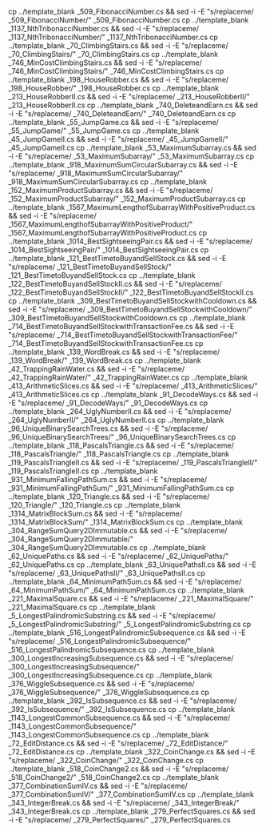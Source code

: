 cp ../template_blank _509_FibonacciNumber.cs && sed -i -E "s/replaceme/ _509_FibonacciNumber/"  _509_FibonacciNumber.cs
cp ../template_blank _1137_NthTribonacciNumber.cs && sed -i -E "s/replaceme/ _1137_NthTribonacciNumber/"  _1137_NthTribonacciNumber.cs
cp ../template_blank _70_ClimbingStairs.cs && sed -i -E "s/replaceme/ _70_ClimbingStairs/"  _70_ClimbingStairs.cs
cp ../template_blank _746_MinCostClimbingStairs.cs && sed -i -E "s/replaceme/ _746_MinCostClimbingStairs/"  _746_MinCostClimbingStairs.cs
cp ../template_blank _198_HouseRobber.cs && sed -i -E "s/replaceme/ _198_HouseRobber/"  _198_HouseRobber.cs
cp ../template_blank _213_HouseRobberII.cs && sed -i -E "s/replaceme/ _213_HouseRobberII/"  _213_HouseRobberII.cs
cp ../template_blank _740_DeleteandEarn.cs && sed -i -E "s/replaceme/ _740_DeleteandEarn/"  _740_DeleteandEarn.cs
cp ../template_blank _55_JumpGame.cs && sed -i -E "s/replaceme/ _55_JumpGame/"  _55_JumpGame.cs
cp ../template_blank _45_JumpGameII.cs && sed -i -E "s/replaceme/ _45_JumpGameII/"  _45_JumpGameII.cs
cp ../template_blank _53_MaximumSubarray.cs && sed -i -E "s/replaceme/ _53_MaximumSubarray/"  _53_MaximumSubarray.cs
cp ../template_blank _918_MaximumSumCircularSubarray.cs && sed -i -E "s/replaceme/ _918_MaximumSumCircularSubarray/"  _918_MaximumSumCircularSubarray.cs
cp ../template_blank _152_MaximumProductSubarray.cs && sed -i -E "s/replaceme/ _152_MaximumProductSubarray/"  _152_MaximumProductSubarray.cs
cp ../template_blank _1567_MaximumLengthofSubarrayWithPositiveProduct.cs && sed -i -E "s/replaceme/ _1567_MaximumLengthofSubarrayWithPositiveProduct/"  _1567_MaximumLengthofSubarrayWithPositiveProduct.cs
cp ../template_blank _1014_BestSightseeingPair.cs && sed -i -E "s/replaceme/ _1014_BestSightseeingPair/"  _1014_BestSightseeingPair.cs
cp ../template_blank _121_BestTimetoBuyandSellStock.cs && sed -i -E "s/replaceme/ _121_BestTimetoBuyandSellStock/"  _121_BestTimetoBuyandSellStock.cs
cp ../template_blank _122_BestTimetoBuyandSellStockII.cs && sed -i -E "s/replaceme/ _122_BestTimetoBuyandSellStockII/"  _122_BestTimetoBuyandSellStockII.cs
cp ../template_blank _309_BestTimetoBuyandSellStockwithCooldown.cs && sed -i -E "s/replaceme/ _309_BestTimetoBuyandSellStockwithCooldown/"  _309_BestTimetoBuyandSellStockwithCooldown.cs
cp ../template_blank _714_BestTimetoBuyandSellStockwithTransactionFee.cs && sed -i -E "s/replaceme/ _714_BestTimetoBuyandSellStockwithTransactionFee/"  _714_BestTimetoBuyandSellStockwithTransactionFee.cs
cp ../template_blank _139_WordBreak.cs && sed -i -E "s/replaceme/ _139_WordBreak/"  _139_WordBreak.cs
cp ../template_blank _42_TrappingRainWater.cs && sed -i -E "s/replaceme/ _42_TrappingRainWater/"  _42_TrappingRainWater.cs
cp ../template_blank _413_ArithmeticSlices.cs && sed -i -E "s/replaceme/ _413_ArithmeticSlices/"  _413_ArithmeticSlices.cs
cp ../template_blank _91_DecodeWays.cs && sed -i -E "s/replaceme/ _91_DecodeWays/"  _91_DecodeWays.cs
cp ../template_blank _264_UglyNumberII.cs && sed -i -E "s/replaceme/ _264_UglyNumberII/"  _264_UglyNumberII.cs
cp ../template_blank _96_UniqueBinarySearchTrees.cs && sed -i -E "s/replaceme/ _96_UniqueBinarySearchTrees/"  _96_UniqueBinarySearchTrees.cs
cp ../template_blank _118_PascalsTriangle.cs && sed -i -E "s/replaceme/ _118_PascalsTriangle/"  _118_PascalsTriangle.cs
cp ../template_blank _119_PascalsTriangleII.cs && sed -i -E "s/replaceme/ _119_PascalsTriangleII/"  _119_PascalsTriangleII.cs
cp ../template_blank _931_MinimumFallingPathSum.cs && sed -i -E "s/replaceme/ _931_MinimumFallingPathSum/"  _931_MinimumFallingPathSum.cs
cp ../template_blank _120_Triangle.cs && sed -i -E "s/replaceme/ _120_Triangle/"  _120_Triangle.cs
cp ../template_blank _1314_MatrixBlockSum.cs && sed -i -E "s/replaceme/ _1314_MatrixBlockSum/"  _1314_MatrixBlockSum.cs
cp ../template_blank _304_RangeSumQuery2DImmutable.cs && sed -i -E "s/replaceme/ _304_RangeSumQuery2DImmutable/"  _304_RangeSumQuery2DImmutable.cs
cp ../template_blank _62_UniquePaths.cs && sed -i -E "s/replaceme/ _62_UniquePaths/"  _62_UniquePaths.cs
cp ../template_blank _63_UniquePathsII.cs && sed -i -E "s/replaceme/ _63_UniquePathsII/"  _63_UniquePathsII.cs
cp ../template_blank _64_MinimumPathSum.cs && sed -i -E "s/replaceme/ _64_MinimumPathSum/"  _64_MinimumPathSum.cs
cp ../template_blank _221_MaximalSquare.cs && sed -i -E "s/replaceme/ _221_MaximalSquare/"  _221_MaximalSquare.cs
cp ../template_blank _5_LongestPalindromicSubstring.cs && sed -i -E "s/replaceme/ _5_LongestPalindromicSubstring/"  _5_LongestPalindromicSubstring.cs
cp ../template_blank _516_LongestPalindromicSubsequence.cs && sed -i -E "s/replaceme/ _516_LongestPalindromicSubsequence/"  _516_LongestPalindromicSubsequence.cs
cp ../template_blank _300_LongestIncreasingSubsequence.cs && sed -i -E "s/replaceme/ _300_LongestIncreasingSubsequence/"  _300_LongestIncreasingSubsequence.cs
cp ../template_blank _376_WiggleSubsequence.cs && sed -i -E "s/replaceme/ _376_WiggleSubsequence/"  _376_WiggleSubsequence.cs
cp ../template_blank _392_IsSubsequence.cs && sed -i -E "s/replaceme/ _392_IsSubsequence/"  _392_IsSubsequence.cs
cp ../template_blank _1143_LongestCommonSubsequence.cs && sed -i -E "s/replaceme/ _1143_LongestCommonSubsequence/"  _1143_LongestCommonSubsequence.cs
cp ../template_blank _72_EditDistance.cs && sed -i -E "s/replaceme/ _72_EditDistance/"  _72_EditDistance.cs
cp ../template_blank _322_CoinChange.cs && sed -i -E "s/replaceme/ _322_CoinChange/"  _322_CoinChange.cs
cp ../template_blank _518_CoinChange2.cs && sed -i -E "s/replaceme/ _518_CoinChange2/"  _518_CoinChange2.cs
cp ../template_blank _377_CombinationSumIV.cs && sed -i -E "s/replaceme/ _377_CombinationSumIV/"  _377_CombinationSumIV.cs
cp ../template_blank _343_IntegerBreak.cs && sed -i -E "s/replaceme/ _343_IntegerBreak/"  _343_IntegerBreak.cs
cp ../template_blank _279_PerfectSquares.cs && sed -i -E "s/replaceme/ _279_PerfectSquares/"  _279_PerfectSquares.cs